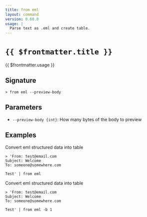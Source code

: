 ```yaml
---
title: from eml
layout: command
version: 0.60.0
usage: |
  Parse text as .eml and create table.
---
```


# `{{ $frontmatter.title }}`

<div style='white-space: pre-wrap;'>{{ $frontmatter.usage }}</div>

## Signature

```> from eml --preview-body```

## Parameters

 -  `--preview-body {int}`: How many bytes of the body to preview

## Examples

Convert eml structured data into table
```shell
> 'From: test@email.com
Subject: Welcome
To: someone@somewhere.com

Test' | from eml
```

Convert eml structured data into table
```shell
> 'From: test@email.com
Subject: Welcome
To: someone@somewhere.com

Test' | from eml -b 1
```
